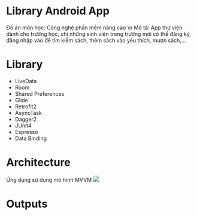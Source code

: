 # Library Android App
Đồ án môn học: Công nghệ phần mềm nâng cao \n
Mô tả: App thư viện dành cho trường học, chỉ những sinh viên trong trường mới có thể đăng ký, đăng nhập vào để tìm kiếm sách, thêm sách vào yêu thích, mượn sách,...
<h1>Library</h1>
<ul>
  <li>LiveData</li>
  <li>Room</li>
  <li>Shared Preferences</li>
  <li>Glide</li>
  <li>Retrofit2</li>
  <li>AsyncTask</li>
  <li>Dagger2</li>
  <li>JUnit4</li>
  <li>Espresso</li>
  <li>Data Binding</li>
</ul>
<h1>Architecture</h1>
Ứng dụng sử dụng mô hình MVVM
<img src="https://github.com/hphthao1705/WeatherApp/assets/138818588/bd58382c-8d1f-42dd-83f8-bed7c5ffbc08">
<h1>Outputs</h1>
